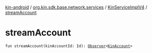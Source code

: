 [kin-android](../../index.md) / [org.kin.sdk.base.network.services](../index.md) / [KinServiceImplV4](index.md) / [streamAccount](./stream-account.md)

# streamAccount

`fun streamAccount(kinAccountId: Id): `[`Observer`](../../org.kin.sdk.base.tools/-observer/index.md)`<`[`KinAccount`](../../org.kin.sdk.base.models/-kin-account/index.md)`>`